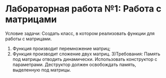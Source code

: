 # Лабораторная работа №1: Работа с матрицами
Условие задачи:
Создать класс, в котором реализовать функции для работы с матрицами.
1) Функция производит перемножение матриц;
2) Функция производит сложение двух матриц.
3)Требования:
Память под матрицы отводить динамически.
Использовать конструктор с параметрами.
Деструктор должен освобождать память, выделенную под матрицы.
